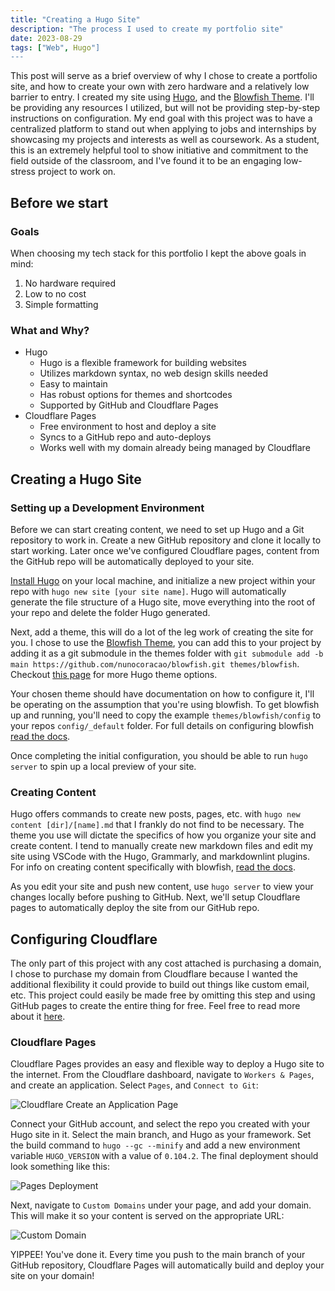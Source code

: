 ```yaml
---
title: "Creating a Hugo Site"
description: "The process I used to create my portfolio site"
date: 2023-08-29
tags: ["Web", Hugo"]
---
```

This post will serve as a brief overview of why I chose to create a portfolio site, and how to create your own with zero hardware and a relatively low barrier to entry. I created my site using [Hugo](https://gohugo.io/), and the [Blowfish Theme](https://blowfish.page/). I'll be providing any resources I utilized, but will not be providing step-by-step instructions on configuration. My end goal with this project was to have a centralized platform to stand out when applying to jobs and internships by showcasing my projects and interests as well as coursework. As a student, this is an extremely helpful tool to show initiative and commitment to the field outside of the classroom, and I've found it to be an engaging low-stress project to work on.

## Before we start

### Goals

When choosing my tech stack for this portfolio I kept the above goals in mind:

1. No hardware required
2. Low to no cost
3. Simple formatting

### What and Why?

- Hugo
  - Hugo is a flexible framework for building websites
  - Utilizes markdown syntax, no web design skills needed
  - Easy to maintain
  - Has robust options for themes and shortcodes
  - Supported by GitHub and Cloudflare Pages
- Cloudflare Pages
  - Free environment to host and deploy a site
  - Syncs to a GitHub repo and auto-deploys
  - Works well with my domain already being managed by Cloudflare

## Creating a Hugo Site

### Setting up a Development Environment

Before we can start creating content, we need to set up Hugo and a Git repository to work in. Create a new GitHub repository and clone it locally to start working. Later once we've configured Cloudflare pages, content from the GitHub repo will be automatically deployed to your site.

[Install Hugo](https://gohugo.io/installation/) on your local machine, and initialize a new project within your repo with `hugo new site [your site name]`. Hugo will automatically generate the file structure of a Hugo site, move everything into the root of your repo and delete the folder Hugo generated.

Next, add a theme, this will do a lot of the leg work of creating the site for you. I chose to use the [Blowfish Theme](https://blowfish.page/docs/installation/), you can add this to your project by adding it as a git submodule in the themes folder with `git submodule add -b main https://github.com/nunocoracao/blowfish.git themes/blowfish`. Checkout [this page](https://themes.gohugo.io/) for more Hugo theme options.

Your chosen theme should have documentation on how to configure it, I'll be operating on the assumption that you're using blowfish. To get blowfish up and running, you'll need to copy the example `themes/blowfish/config` to your repos `config/_default` folder. For full details on configuring blowfish [read the docs](https://blowfish.page/docs/configuration/#site-configuration).

Once completing the initial configuration, you should be able to run `hugo server` to spin up a local preview of your site.

### Creating Content

Hugo offers commands to create new posts, pages, etc. with `hugo new content [dir]/[name].md` that I frankly do not find to be necessary. The theme you use will dictate the specifics of how you organize your site and create content. I tend to manually create new markdown files and edit my site using VSCode with the Hugo, Grammarly, and markdownlint plugins. For info on creating content specifically with blowfish, [read the docs](https://blowfish.page/docs/content-examples/).

As you edit your site and push new content, use `hugo server` to view your changes locally before pushing to GitHub. Next, we'll setup Cloudflare pages to automatically deploy the site from our GitHub repo.

## Configuring Cloudflare

The only part of this project with any cost attached is purchasing a domain, I chose to purchase my domain from Cloudflare because I wanted the additional flexibility it could provide to build out things like custom email, etc. This project could easily be made free by omitting this step and using GitHub pages to create the entire thing for free. Feel free to read more about it [here](https://pages.github.com/).

### Cloudflare Pages

Cloudflare Pages provides an easy and flexible way to deploy a Hugo site to the internet. From the Cloudflare dashboard, navigate to `Workers & Pages`, and create an application. Select `Pages`, and `Connect to Git`:

![Cloudflare Create an Application Page](development/hugo/cloudflare-init-page.png)

Connect your GitHub account, and select the repo you created with your Hugo site in it. Select the main branch, and Hugo as your framework. Set the build command to `hugo --gc --minify` and add a new environment variable `HUGO_VERSION` with a value of `0.104.2`. The final deployment should look something like this:

![Pages Deployment](development/hugo/cloudflare-deployment.png)

Next, navigate to `Custom Domains` under your page, and add your domain. This will make it so your content is served on the appropriate URL:

![Custom Domain](development/hugo/custom-domain.png)

YIPPEE! You've done it. Every time you push to the main branch of your GitHub repository, Cloudflare Pages will automatically build and deploy your site on your domain!